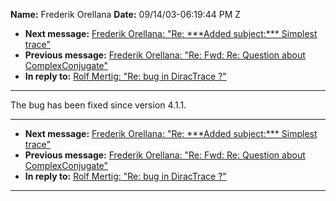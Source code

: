 **Name:** Frederik Orellana
**Date:** 09/14/03-06:19:44 PM Z

  - **Next message:** [Frederik Orellana: "Re: \*\*\*Added
    subject:\*\*\* Simplest trace"](0160.html)
  - **Previous message:** [Frederik Orellana: "Re: Fwd: Re: Question
    about ComplexConjugate"](0158.html)
  - **In reply to:** [Rolf Mertig: "Re: bug in DiracTrace ?"](0037.html)

-----

The bug has been fixed since version 4.1.1.  

-----

  - **Next message:** [Frederik Orellana: "Re: \*\*\*Added
    subject:\*\*\* Simplest trace"](0160.html)
  - **Previous message:** [Frederik Orellana: "Re: Fwd: Re: Question
    about ComplexConjugate"](0158.html)
  - **In reply to:** [Rolf Mertig: "Re: bug in DiracTrace ?"](0037.html)

-----

